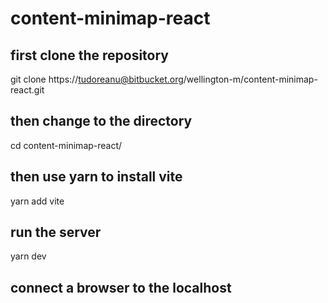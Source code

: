 # content-minimap-react

## first clone the repository
git clone https://tudoreanu@bitbucket.org/wellington-m/content-minimap-react.git

## then change to the directory
cd content-minimap-react/

## then use yarn to install vite
yarn add vite

## run the server
yarn dev

## connect a browser to the localhost
